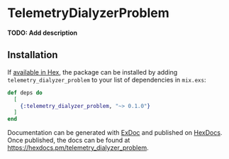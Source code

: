 # TelemetryDialyzerProblem

**TODO: Add description**

## Installation

If [available in Hex](https://hex.pm/docs/publish), the package can be installed
by adding `telemetry_dialyzer_problem` to your list of dependencies in `mix.exs`:

```elixir
def deps do
  [
    {:telemetry_dialyzer_problem, "~> 0.1.0"}
  ]
end
```

Documentation can be generated with [ExDoc](https://github.com/elixir-lang/ex_doc)
and published on [HexDocs](https://hexdocs.pm). Once published, the docs can
be found at <https://hexdocs.pm/telemetry_dialyzer_problem>.

